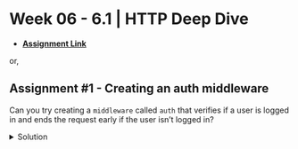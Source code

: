 # **Week 06 - 6.1 | HTTP Deep Dive**


- [**Assignment Link**](https://petal-estimate-4e9.notion.site/Assignment-Creating-an-auth-middleware-bb126573a45742469fb9db0f02940186)

or, 

## Assignment #1 - Creating an auth middleware

Can you try creating a `middleware` called `auth` that verifies if a user is logged in and ends the request early if the user isn’t logged in?

<details>
<summary>Solution</summary>

````js
function auth(req, res, next) {
    const token = req.headers.authorization;

    if (token) {
        jwt.verify(token, JWT_SECRET, (err, decoded) => {
            if (err) {
                res.status(401).send({
                    message: "Unauthorized"
                })
            } else {
                req.user = decoded;
                next();
            }
        })
    } else {
        res.status(401).send({
            message: "Unauthorized"
        })
    }
}

app.get("/me", auth, (req, res) => {
    const user = req.user;

    res.send({
        username: user.username
    })
});
```
</details>
